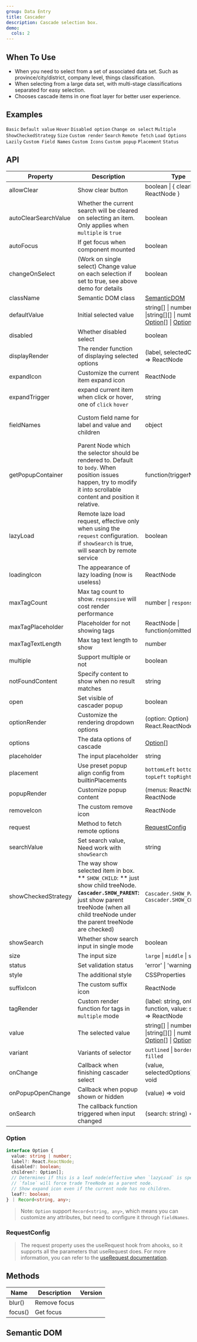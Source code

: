 ```yaml
---
group: Data Entry
title: Cascader
description: Cascade selection box.
demo:
  cols: 2
---
```


## When To Use

- When you need to select from a set of associated data set. Such as province/city/district, company level, things classification.
- When selecting from a large data set, with multi-stage classifications separated for easy selection.
- Chooses cascade items in one float layer for better user experience.

## Examples

<!-- prettier-ignore -->
<code src="./demo/basic.tsx">Basic</code>
<code src="./demo/default-value.tsx">Default value</code>
<code src="./demo/hover.tsx">Hover</code>
<code src="./demo/disabled-option.tsx">Disabled option</code>
<code src="./demo/change-on-select.tsx">Change on select</code>
<code src="./demo/multiple.tsx">Multiple</code>
<code src="./demo/show-checked-strategy.tsx">ShowCheckedStrategy</code>
<code src="./demo/size.tsx">Size</code>
<code src="./demo/custom-render.tsx">Custom render</code>
<code src="./demo/search.tsx">Search</code>
<code src="./demo/request.tsx">Remote fetch</code>
<code src="./demo/lazy.tsx">Load Options Lazily</code>
<code src="./demo/fields-name.tsx">Custom Field Names</code>
<code src="./demo/suffix.tsx" debug>Custom Icons</code>
<code src="./demo/custom-dropdown.tsx">Custom popup</code>
<code src="./demo/placement.tsx">Placement</code>
<code src="./demo/status.tsx">Status</code>

## API

| Property | Description | Type | Default | Version |
| --- | --- | --- | --- | --- |
| allowClear | Show clear button | boolean \| { clearIcon?: ReactNode } | true |  |
| autoClearSearchValue | Whether the current search will be cleared on selecting an item. Only applies when `multiple` is `true` | boolean | true |  |
| autoFocus | If get focus when component mounted | boolean | false |  |
| changeOnSelect | (Work on single select) Change value on each selection if set to true, see above demo for details | boolean | false |  |
| className | Semantic DOM class | [SemanticDOM](#semantic-dom) | - |  |
| defaultValue | Initial selected value | string\[] \| number\[] \|string\[]\[] \| number\[]\[] \| [Option](#option)\[] \| [Option](#option)\[]\[] | \[] |  |
| disabled | Whether disabled select | boolean | false |  |
| displayRender | The render function of displaying selected options | (label, selectedOptions) => ReactNode | label => label.join(`/`) |  |
| expandIcon | Customize the current item expand icon | ReactNode | - |  |
| expandTrigger | expand current item when click or hover, one of `click` `hover` | string | `click` |  |
| fieldNames | Custom field name for label and value and children | object | { label: `label`, value: `value`, children: `children`, disabled: `disabled`, leaf: `leaf` } |  |
| getPopupContainer | Parent Node which the selector should be rendered to. Default to `body`. When position issues happen, try to modify it into scrollable content and position it relative. | function(triggerNode) | () => document.body |  |
| lazyLoad | Remote laze load request, effective only when using the `request` configuration. if `showSearch` is true, will search by remote service | boolean | false |  |
| loadingIcon | The appearance of lazy loading (now is useless) | ReactNode | - |  |
| maxTagCount | Max tag count to show. `responsive` will cost render performance | number \| `responsive` | - |  |
| maxTagPlaceholder | Placeholder for not showing tags | ReactNode \| function(omittedValues) | - |  |
| maxTagTextLength | Max tag text length to show | number | - |  |
| multiple | Support multiple or not | boolean | - |  |
| notFoundContent | Specify content to show when no result matches | string | `Not Found` |  |
| open | Set visible of cascader popup | boolean | - |  |
| optionRender | Customize the rendering dropdown options | (option: Option) => React.ReactNode | - |  |
| options | The data options of cascade | [Option](#option)\[] | - |  |
| placeholder | The input placeholder | string | - |  |
| placement | Use preset popup align config from builtinPlacements | `bottomLeft` `bottomRight` `topLeft` `topRight` | `bottomLeft` |  |
| popupRender | Customize popup content | (menus: ReactNode) => ReactNode | - |  |
| removeIcon | The custom remove icon | ReactNode | - |  |
| request | Method to fetch remote options | [RequestConfig](#requestconfig) | - |  |
| searchValue | Set search value, Need work with `showSearch` | string | - |  |
| showCheckedStrategy | The way show selected item in box. ** `SHOW_CHILD`: ** just show child treeNode. **`Cascader.SHOW_PARENT`:** just show parent treeNode (when all child treeNode under the parent treeNode are checked) | `Cascader.SHOW_PARENT` \| `Cascader.SHOW_CHILD` | `Cascader.SHOW_PARENT` |  |
| showSearch | Whether show search input in single mode | boolean | false |  |
| size | The input size | `large` \| `middle` \| `small` | - |  |
| status | Set validation status | 'error' \| 'warning' | - |  |
| style | The additional style | CSSProperties | - |  |
| suffixIcon | The custom suffix icon | ReactNode | - |  |
| tagRender | Custom render function for tags in `multiple` mode | (label: string, onClose: function, value: string) => ReactNode | - |  |
| value | The selected value | string\[] \| number\[] \|string\[]\[] \| number\[]\[] \| [Option](#option)\[] \| [Option](#option)\[]\[] | - |  |
| variant | Variants of selector | `outlined` \| `borderless` \| `filled` | `outlined` |  |
| onChange | Callback when finishing cascader select | (value, selectedOptions) => void | - |  |
| onPopupOpenChange | Callback when popup shown or hidden | (value) => void | - |  |
| onSearch | The callback function triggered when input changed | (search: string) => void | - |  |

### Option

```typescript
interface Option {
  value: string | number;
  label?: React.ReactNode;
  disabled?: boolean;
  children?: Option[];
  // Determines if this is a leaf node(effective when `lazyLoad` is specified).
  // `false` will force trade TreeNode as a parent node.
  // Show expand icon even if the current node has no children.
  leaf?: boolean;
} ｜ Record<string, any>;
```

> Note: `Option` support `Record<string, any>`, which means you can customize any attributes, but need to configure it through `fieldNames`.

### RequestConfig

> The request property uses the useRequest hook from ahooks, so it supports all the parameters that useRequest does. For more information, you can refer to the [useRequest documentation](https://ahooks.js.org/hooks/use-request).

## Methods

| Name    | Description  | Version |
| ------- | ------------ | ------- |
| blur()  | Remove focus |         |
| focus() | Get focus    |         |

## Semantic DOM

<code src="./demo/_semantic.tsx" simplify></code>
